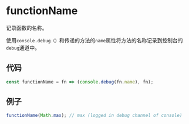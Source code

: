 # functionName

记录函数的名称。

使用`console.debug（）`和传递的方法的`name`属性将方法的名称记录到控制台的`debug`通道中。

## 代码

```js
const functionName = fn => (console.debug(fn.name), fn);
```

## 例子

```js
functionName(Math.max); // max (logged in debug channel of console)
```
